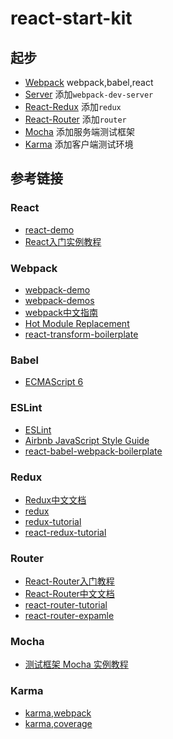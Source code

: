# react-start-kit

## 起步

- [Webpack](https://github.com/ziyi2/react-start-kit/tree/master/Webpack) webpack,babel,react
- [Server](https://github.com/ziyi2/react-start-kit/tree/master/Server) 添加`webpack-dev-server`
- [React-Redux](https://github.com/ziyi2/react-start-kit/tree/master/React-Redux) 添加`redux`
- [React-Router](https://github.com/ziyi2/react-start-kit/tree/master/React-Router) 添加`router`
- [Mocha](https://github.com/ziyi2/react-start-kit/tree/master/Mocha) 添加服务端测试框架
- [Karma](https://github.com/ziyi2/react-start-kit/tree/master/Karma) 添加客户端测试环境



## 参考链接

### React
- [react-demo](http://www.ziyi2.cn/2016/07/20/React-OverView/#more)
- [React入门实例教程](http://www.ruanyifeng.com/blog/2015/03/react.html)


### Webpack
- [webpack-demo](https://github.com/ziyi2/webpack-demo)
- [webpack-demos](https://github.com/ruanyf/webpack-demos)
- [webpack中文指南](http://webpackdoc.com/development.html)
- [Hot Module Replacement](https://github.com/webpack/docs/wiki/hot-module-replacement)
- [react-transform-boilerplate](https://github.com/gaearon/react-transform-boilerplate)

### Babel
- [ECMAScript 6](http://www.ziyi2.cn/2016/08/04/ECMAScript-6/#more)

### ESLint
- [ESLint](https://github.com/Jocs/ESLint_docs)
- [Airbnb JavaScript Style Guide](https://github.com/airbnb/javascript)
- [react-babel-webpack-boilerplate](https://github.com/ruanyf/react-babel-webpack-boilerplate)

### Redux
- [Redux中文文档](http://cn.redux.js.org/index.html)
- [redux](https://github.com/reactjs/redux)
- [redux-tutorial](https://github.com/react-guide/redux-tutorial-cn)
- [react-redux-tutorial](https://github.com/lewis617/react-redux-tutorial)

### Router
- [React-Router入门教程](http://www.ruanyifeng.com/blog/2016/05/react_router.html?utm_source=tool.lu)
- [React-Router中文文档](http://react-guide.github.io/react-router-cn/docs/Introduction.html)
- [react-router-tutorial](https://github.com/reactjs/react-router-tutorial/tree/master/lessons)
- [react-router-expamle](https://github.com/reactjs/react-router/tree/latest/examples)

### Mocha
- [测试框架 Mocha 实例教程](http://www.ruanyifeng.com/blog/2015/12/a-mocha-tutorial-of-examples.html)

### Karma
- [karma,webpack](http://www.tuicool.com/articles/jMvmEzI)
- [karma,coverage](http://www.jianshu.com/p/6726c0410650)